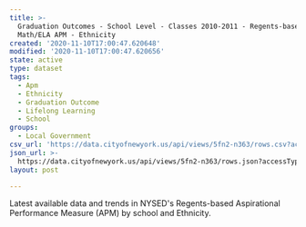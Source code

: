 ```yaml
---
title: >-
  Graduation Outcomes - School Level - Classes 2010-2011 - Regents-based
  Math/ELA APM - Ethnicity
created: '2020-11-10T17:00:47.620648'
modified: '2020-11-10T17:00:47.620656'
state: active
type: dataset
tags:
  - Apm
  - Ethnicity
  - Graduation Outcome
  - Lifelong Learning
  - School
groups:
  - Local Government
csv_url: 'https://data.cityofnewyork.us/api/views/5fn2-n363/rows.csv?accessType=DOWNLOAD'
json_url: >-
  https://data.cityofnewyork.us/api/views/5fn2-n363/rows.json?accessType=DOWNLOAD
layout: post

---
```

Latest available data and trends in NYSED's Regents-based Aspirational Performance Measure (APM) by school and Ethnicity.
